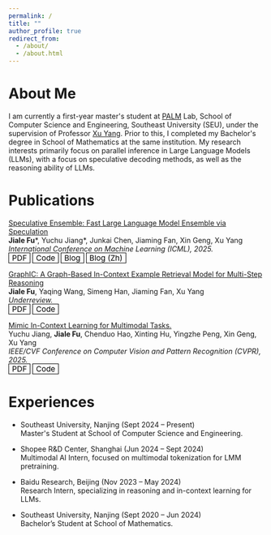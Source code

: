 ```yaml
---
permalink: /
title: ""
author_profile: true
redirect_from: 
  - /about/
  - /about.html
---
```


<style>
  .mybutton {
      color: black;
      font-size: 15px;
      text-decoration: none;
      font-weight: strong;
      border-width: 1px;
      border-color: black;
      border-style: solid;
      padding-right: 6px;
      padding-left: 6px;
      padding-top: 0px;
      padding-bottom: 0px;
  }
  .mybutton:hover {
      color: black;
      font-size: 15px;
      opacity: 0.8;
      text-decoration: none;
      font-weight: strong;
      border-width: 1px;
      border-color: black !important;
      border-style: solid;
      padding-right: 6px;
      padding-left: 6px;
      padding-top: 0px;
      padding-bottom: 0px;
  }
</style>

# About Me
I am currently a first-year master's student at [PALM](https://palm.seu.edu.cn/home.html) Lab, School of Computer Science and Engineering, Southeast University (SEU), under the supervision of Professor [Xu Yang](https://yangxuntu.github.io/). Prior to this, I completed my Bachelor's degree in School of Mathematics at the same institution. My research interests primarily focus on parallel inference in Large Language Models (LLMs), with a focus on speculative decoding methods, as well as the reasoning ability of LLMs.

# Publications
[Speculative Ensemble: Fast Large Language Model Ensemble via Speculation](https://arxiv.org/abs/2502.01662)<br>
**Jiale Fu**\*, Yuchu Jiang\*, Junkai Chen, Jiaming Fan, Xin Geng, Xu Yang<br>
*International Conference on Machine Learning (ICML), 2025.*<br>
<a href="https://arxiv.org/pdf/2502.01662" class="mybutton">PDF</a> <a href="https://github.com/Kamichanw/Speculative-Ensemble/" class="mybutton">Code</a> <a href="https://kamichanw.github.io/publication/2025-02-01-speculative-ensemble" class="mybutton">Blog</a> <a href="https://mp.weixin.qq.com/s/q6PurYDICkzT6lEbd24uGQ" class="mybutton">Blog (Zh)</a> 

[GraphIC: A Graph-Based In-Context Example Retrieval Model for Multi-Step Reasoning](https://arxiv.org/abs/2410.02203)<br>
**Jiale Fu**, Yaqing Wang, Simeng Han, Jiaming Fan, Xu Yang<br>
*Underreview.*<br>
<a href="https://arxiv.org/pdf/2410.02203" class="mybutton">PDF</a> <a href="Coming Soon" class="mybutton">Code</a> 

[Mimic In-Context Learning for Multimodal Tasks.](https://arxiv.org/abs/2504.08851)<br>
Yuchu Jiang, **Jiale Fu**, Chenduo Hao, Xinting Hu, Yingzhe Peng, Xin Geng, Xu Yang<br>
*IEEE/CVF Conference on Computer Vision and Pattern Recognition (CVPR), 2025.*<br>
<a href="https://arxiv.org/pdf/2504.08851" class="mybutton">PDF</a> <a href="https://github.com/Kamichanw/MimIC" class="mybutton">Code</a> 

# Experiences
- Southeast University, Nanjing (Sept 2024 – Present)<br>
Master's Student at School of Computer Science and Engineering.

- Shopee R&D Center, Shanghai (Jun 2024 – Sept 2024)<br>
Multimodal AI Intern, focused on multimodal tokenization for LMM pretraining.

- Baidu Research, Beijing (Nov 2023 – May 2024)<br>
Research Intern, specializing in reasoning and in-context learning for LLMs.

- Southeast University, Nanjing (Sept 2020 – Jun 2024)<br>
Bachelor’s Student at School of  Mathematics.